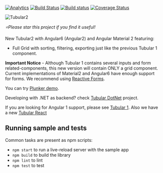 [![Analytics](https://ga-beacon.appspot.com/UA-8535255-2/unosquare/tubular2/)](https://github.com/igrigorik/ga-beacon)
[![Build Status](https://travis-ci.org/unosquare/tubular2.svg?branch=master)](https://travis-ci.org/unosquare/tubular2)
[![Build status](https://ci.appveyor.com/api/projects/status/ds9qvyt6cd8woiwo?svg=true)](https://ci.appveyor.com/project/geoperez/tubular2)
[![Coverage Status](https://coveralls.io/repos/github/unosquare/tubular2/badge.svg?branch=master)](https://coveralls.io/github/unosquare/tubular2?branch=master)

![Tubular2](http://unosquare.github.io/tubular/assets/tubular2.png)

*:star:Please star this project if you find it useful!*

New Tubular2 with Angular6 (Angular2) and Angular Material 2 featuring:

* Full Grid with sorting, filtering, exporting just like the previous Tubular 1 component.

**Important Notice** - Although Tubular 1 contains several inputs and form related-components, this new version will contain ONLY a grid component. Current implementations of Material2 and Angular6 have enough support for forms. We recommend using [Reactive Forms](https://angular.io/guide/reactive-forms).

You can try [Plunker demo](http://plnkr.co/edit/iuy8LWcsbaUc4NAJpkvi?p=preview).

Developing with .NET as backend? check [Tubular DotNet](https://github.com/unosquare/tubular-dotnet) project.

If you are looking for Angular 1 support, please see [Tubular 1](https://github.com/unosquare/tubular). Also we have a new [Tubular React](https://github.com/unosquare/tubular-react)

## Running sample and tests

Common tasks are present as npm scripts:

- `npm start` to run a live-reload server with the sample app
- `npm build` to build the library
- `npm lint` to lint 
- `npm test` to test

